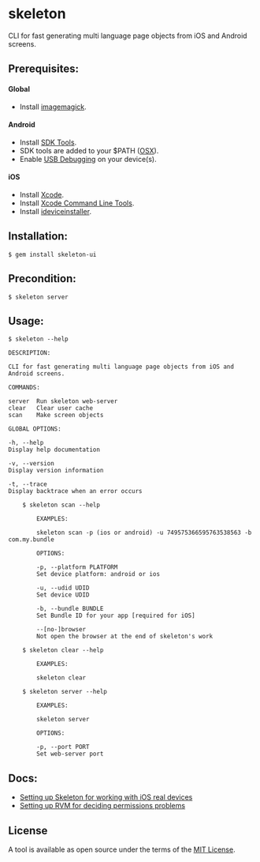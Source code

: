 # skeleton
CLI for fast generating multi language page objects from iOS and Android screens.


Prerequisites:
--------

#### Global
- Install [imagemagick](http://brewformulas.org/Imagemagick).

#### Android
- Install [SDK Tools](http://developer.android.com/sdk/installing/index.html?pkg=tools).
- SDK tools are added to your $PATH ([OSX](https://stackoverflow.com/posts/19764254/revisions)).
- Enable [USB Debugging](https://www.kingoapp.com/root-tutorials/how-to-enable-usb-debugging-mode-on-android.htm) on your device(s).

#### iOS
- Install [Xcode](https://developer.apple.com/xcode/download/).
- Install [Xcode Command Line Tools](http://railsapps.github.io/xcode-command-line-tools.html).
- Install [ideviceinstaller](http://brewformulas.org/Ideviceinstaller).

Installation:
------
    $ gem install skeleton-ui
    
Precondition:
------
    $ skeleton server

Usage:
------
    $ skeleton --help

    DESCRIPTION:

    CLI for fast generating multi language page objects from iOS and Android screens.

    COMMANDS:

    server  Run skeleton web-server
    clear   Clear user cache
    scan    Make screen objects

    GLOBAL OPTIONS:

    -h, --help
    Display help documentation

    -v, --version
    Display version information

    -t, --trace
    Display backtrace when an error occurs

        $ skeleton scan --help
            
            EXAMPLES:
            
            skeleton scan -p (ios or android) -u 749575366595763538563 -b com.my.bundle
            
            OPTIONS:
            
            -p, --platform PLATFORM
            Set device platform: android or ios
            
            -u, --udid UDID
            Set device UDID
            
            -b, --bundle BUNDLE
            Set Bundle ID for your app [required for iOS]
            
            --[no-]browser
            Not open the browser at the end of skeleton's work
        
        $ skeleton clear --help
            
            EXAMPLES:
            
            skeleton clear
            
        $ skeleton server --help
            
            EXAMPLES:
            
            skeleton server
            
            OPTIONS:
            
            -p, --port PORT
            Set web-server port
    
Docs:
------

- [Setting up Skeleton for working with iOS real devices](https://github.com/forqa/skeleton/blob/master/docs/real-ios-device-config.md)
- [Setting up RVM for deciding permissions problems](https://github.com/alter-al/skeleton/blob/master/docs/permissions_error.md)

## License

A tool is available as open source under the terms of the [MIT License](http://opensource.org/licenses/MIT).


